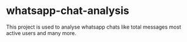 # whatsapp-chat-analysis
This project is used to analyse whatsapp chats like total messages most active users and many more.

